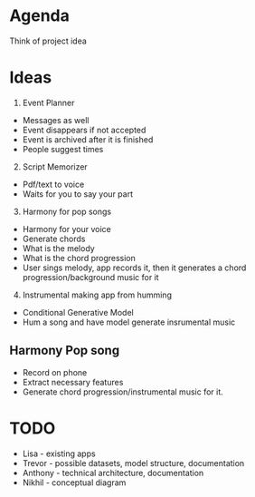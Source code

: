 # Agenda
Think of project idea



# Ideas
1. Event Planner
* Messages as well
* Event disappears if not accepted
* Event is archived after it is finished
* People suggest times


2. Script Memorizer
* Pdf/text to voice
* Waits for you to say your part


3. Harmony for pop songs
* Harmony for your voice
* Generate chords
* What is the melody
* What is the chord progression
* User sings melody, app records it, then it generates a chord progression/background music for it



4. Instrumental making app from humming
* Conditional Generative Model
* Hum a song and have model generate insrumental music


## Harmony Pop song
* Record on phone
* Extract necessary features
* Generate chord progression/instrumental music for it.

# TODO
* Lisa - existing apps
* Trevor - possible datasets, model structure, documentation
* Anthony - technical architecture, documentation
* Nikhil - conceptual diagram
